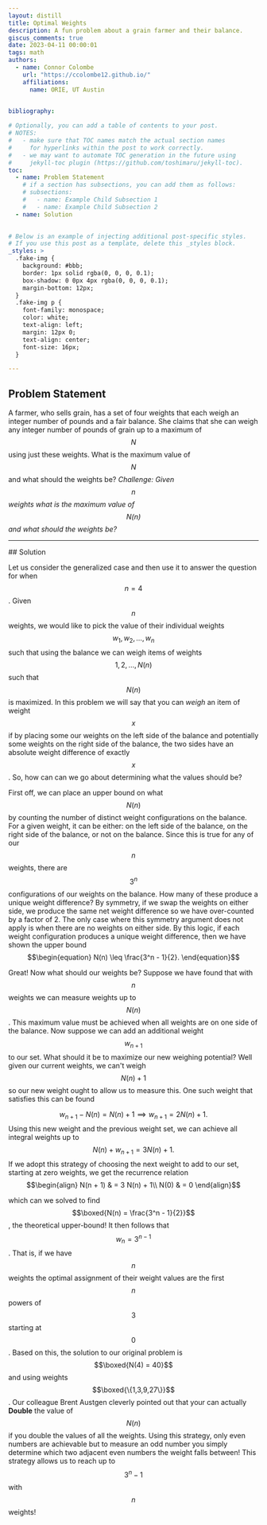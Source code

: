 ```yaml
---
layout: distill
title: Optimal Weights
description: A fun problem about a grain farmer and their balance.
giscus_comments: true
date: 2023-04-11 00:00:01
tags: math 
authors:
  - name: Connor Colombe
    url: "https://ccolombe12.github.io/"
    affiliations:
      name: ORIE, UT Austin
  

bibliography: 

# Optionally, you can add a table of contents to your post.
# NOTES:
#   - make sure that TOC names match the actual section names
#     for hyperlinks within the post to work correctly.
#   - we may want to automate TOC generation in the future using
#     jekyll-toc plugin (https://github.com/toshimaru/jekyll-toc).
toc:
  - name: Problem Statement
    # if a section has subsections, you can add them as follows:
    # subsections:
    #   - name: Example Child Subsection 1
    #   - name: Example Child Subsection 2
  - name: Solution
  

# Below is an example of injecting additional post-specific styles.
# If you use this post as a template, delete this _styles block.
_styles: >
  .fake-img {
    background: #bbb;
    border: 1px solid rgba(0, 0, 0, 0.1);
    box-shadow: 0 0px 4px rgba(0, 0, 0, 0.1);
    margin-bottom: 12px;
  }
  .fake-img p {
    font-family: monospace;
    color: white;
    text-align: left;
    margin: 12px 0;
    text-align: center;
    font-size: 16px;
  }

---
```

## Problem Statement
A farmer, who sells grain, has a set of four weights that each weigh an integer number of pounds and a fair balance. She claims that she can weigh any integer number of pounds of grain up to a maximum of $$N$$ using just these weights. What is the maximum value of $$N$$ and what should the weights be? *Challenge: Given $$n$$ weights what is the maximum value of $$N(n)$$ and what should the weights be?*
<hr>
## Solution

Let us consider the generalized case and then use it to answer the question for when $$n = 4 $$. Given $$n$$ weights, we would like to pick the value of their individual weights $$w_1,w_2,\ldots, w_n$$ such that using the balance we can weigh items of weights $$1,2, \ldots, N(n)$$ such that $$N(n)$$ is maximized. In this problem we will say that you can *weigh* an item of weight $$x$$ if by placing some our weights on the left side of the balance and potentially some weights on the right side of the balance, the two sides have an absolute weight difference of exactly $$x$$. So, how can can we go about determining what the values should be?

First off, we can place an upper bound on what $$N(n)$$ by counting the number of distinct weight configurations on the balance. For a given weight, it can be either: on the left side of the balance, on the right side of the balance, or not on the balance. Since this is true for any of our $$n$$ weights, there are $$3^n$$ configurations of our weights on the balance. How many of these produce a unique weight difference? By symmetry, if we swap the  weights on either side, we produce the same net weight difference so we have over-counted by a factor of 2. The only case where this symmetry argument does not apply is when there are no weights on either side. By this logic, if each weight configuration produces a unique weight difference, then we have shown the upper bound $$\begin{equation}
  N(n) \leq \frac{3^n - 1}{2}.
\end{equation}$$

Great! Now what should our weights be? Suppose we have found that with $$n$$ weights we can measure weights up to $$N(n)$$. This maximum value must be achieved when all weights are on one side of the balance. Now suppose we can add an additional weight $$w_{n+1}$$ to our set. What should it be to maximize our new weighing potential? Well given our current weights, we can't weigh $$N(n) + 1$$ so our new weight ought to allow us to measure this. One such weight that satisfies this can be found 

$$\begin{equation}
  w_{n+1} - N(n) = N(n) + 1 \implies w_{n+1} = 2 N(n) + 1.
\end{equation}$$
Using this new weight and the previous weight set, we can achieve all integral weights up to $$N(n) + w_{n+1} = 3 N(n) + 1.$$ If we adopt this strategy of choosing the next weight to add to our set, starting at zero weights, we get the recurrence relation $$\begin{align}
  N(n + 1) & = 3 N(n) + 1\\ 
  N(0) & = 0
\end{align}$$

which can we solved to find $$\boxed{N(n) = \frac{3^n - 1}{2}}$$, the theoretical upper-bound! It then follows that $$w_{n} =  3^{n-1}$$. That is, if we have $$n$$ weights the optimal assignment of their weight values are the first $$n$$ powers of $$3$$ starting at $$0$$. Based on this, the solution to our original problem is $$\boxed{N(4) = 40}$$ and using weights $$\boxed{\{1,3,9,27\}}$$. 
Our colleague Brent Austgen cleverly pointed out that your can actually **Double** the value of $$N(n)$$ if you double the values of all the weights. Using this strategy, only even numbers are achievable but to measure an odd number you simply determine which two adjacent even numbers the weight falls between! This strategy allows us to reach up to $$3^n - 1$$ with $$n$$ weights!




